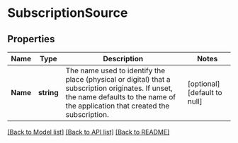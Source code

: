 # SubscriptionSource

## Properties
Name | Type | Description | Notes
------------ | ------------- | ------------- | -------------
**Name** | **string** | The name used to identify the place (physical or digital) that a subscription originates. If unset, the name defaults to the name of the application that created the subscription. | [optional] [default to null]

[[Back to Model list]](../README.md#documentation-for-models) [[Back to API list]](../README.md#documentation-for-api-endpoints) [[Back to README]](../README.md)

